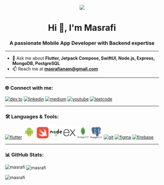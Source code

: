 <!-- Banner Image -->
<p align="center">
  <img src="https://capsule-render.vercel.app/api?type=waving&color=0:42a5f5,100:42f57b&height=250&section=header&text=Masrafi%20Anam%20🚀&fontSize=50&fontColor=ffffff&animation=fadeIn&desc=Flutter%20%7C%20Jetpack%20Compose%20%7C%20SwiftUI%20%7C%20Node.js%20%7C%20Express%20%7C%20MongoDB%20%7C%20PostgreSQL&descAlignY=65" />
</p>

<h1 align="center">Hi 👋, I'm Masrafi</h1>
<h3 align="center">A passionate Mobile App Developer with Backend expertise</h3>

---

- 💬 Ask me about **Flutter, Jetpack Compose, SwiftUI, Node.js, Express, MongoDB, PostgreSQL**
- 📫 Reach me at **masrafianam@gmail.com**

---

<h3 align="left">🌐 Connect with me:</h3>
<p align="left">
<a href="https://dev.to/masrafi_anam_9efdc6e67df1" target="blank"><img align="center" src="https://raw.githubusercontent.com/rahuldkjain/github-profile-readme-generator/master/src/images/icons/Social/devto.svg" alt="dev.to" height="30" width="40" /></a>
<a href="https://www.linkedin.com/in/masrafi-anam-703849152/" target="blank"><img align="center" src="https://raw.githubusercontent.com/rahuldkjain/github-profile-readme-generator/master/src/images/icons/Social/linked-in-alt.svg" alt="linkedin" height="30" width="40" /></a>
<a href="https://medium.com/@masrafianam" target="blank"><img align="center" src="https://raw.githubusercontent.com/rahuldkjain/github-profile-readme-generator/master/src/images/icons/Social/medium.svg" alt="medium" height="30" width="40" /></a>
<a href="https://www.youtube.com/channel/ucajaw1yhfothcrlshzmxisg" target="blank"><img align="center" src="https://raw.githubusercontent.com/rahuldkjain/github-profile-readme-generator/master/src/images/icons/Social/youtube.svg" alt="youtube" height="30" width="40" /></a>
<a href="https://leetcode.com/u/masrafi_42/" target="blank"><img align="center" src="https://raw.githubusercontent.com/rahuldkjain/github-profile-readme-generator/master/src/images/icons/Social/leet-code.svg" alt="leetcode" height="30" width="40" /></a>
</p>

---

<h3 align="left">🛠 Languages & Tools:</h3>
<p align="left">
<a href="https://flutter.dev/" target="_blank"><img src="https://www.vectorlogo.zone/logos/flutterio/flutterio-icon.svg" alt="flutter" width="40" height="40"/></a>
<a href="https://developer.android.com/jetpack/compose" target="_blank"><img src="https://raw.githubusercontent.com/devicons/devicon/master/icons/android/android-original-wordmark.svg" alt="jetpack compose" width="40" height="40"/></a>
<a href="https://developer.apple.com/swift/" target="_blank"><img src="https://raw.githubusercontent.com/devicons/devicon/master/icons/swift/swift-original.svg" alt="swiftui" width="40" height="40"/></a>
<a href="https://nodejs.org/" target="_blank"><img src="https://raw.githubusercontent.com/devicons/devicon/master/icons/nodejs/nodejs-original-wordmark.svg" alt="nodejs" width="40" height="40"/></a>
<a href="https://expressjs.com/" target="_blank"><img src="https://raw.githubusercontent.com/devicons/devicon/master/icons/express/express-original.svg" alt="express" width="40" height="40"/></a>
<a href="https://www.mongodb.com/" target="_blank"><img src="https://raw.githubusercontent.com/devicons/devicon/master/icons/mongodb/mongodb-original-wordmark.svg" alt="mongodb" width="40" height="40"/></a>
<a href="https://www.postgresql.org/" target="_blank"><img src="https://raw.githubusercontent.com/devicons/devicon/master/icons/postgresql/postgresql-original-wordmark.svg" alt="postgresql" width="40" height="40"/></a>
<a href="https://git-scm.com/" target="_blank"><img src="https://www.vectorlogo.zone/logos/git-scm/git-scm-icon.svg" alt="git" width="40" height="40"/></a>
<a href="https://www.figma.com/" target="_blank"><img src="https://www.vectorlogo.zone/logos/figma/figma-icon.svg" alt="figma" width="40" height="40"/></a>
<a href="https://firebase.google.com/" target="_blank"><img src="https://www.vectorlogo.zone/logos/firebase/firebase-icon.svg" alt="firebase" width="40" height="40"/></a>
</p>

---

<h3 align="left">📊 GitHub Stats:</h3>

<p><img align="left" src="https://github-readme-stats.vercel.app/api/top-langs?username=masrafi&show_icons=true&locale=en&layout=compact&theme=radical" alt="masrafi" /></p>

<p>&nbsp;<img align="center" src="https://github-readme-stats.vercel.app/api?username=masrafi&show_icons=true&locale=en&theme=radical" alt="masrafi" /></p>

<p><img align="center" src="https://github-readme-streak-stats.herokuapp.com/?user=masrafi&theme=radical" alt="masrafi" /></p>
